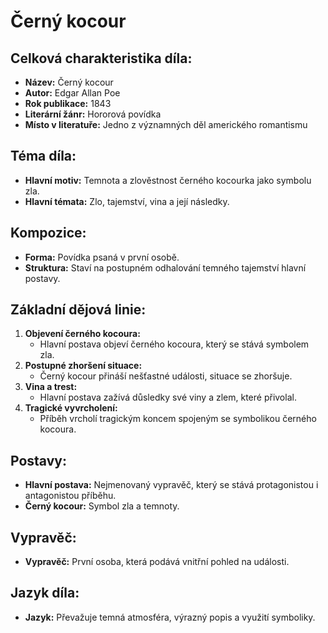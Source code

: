 # Černý kocour

## Celková charakteristika díla:
- **Název:** Černý kocour
- **Autor:** Edgar Allan Poe
- **Rok publikace:** 1843
- **Literární žánr:** Hororová povídka
- **Místo v literatuře:** Jedno z významných děl amerického romantismu

## Téma díla:
- **Hlavní motiv:** Temnota a zlověstnost černého kocourka jako symbolu zla.
- **Hlavní témata:** Zlo, tajemství, vina a její následky.

## Kompozice:
- **Forma:** Povídka psaná v první osobě.
- **Struktura:** Staví na postupném odhalování temného tajemství hlavní postavy.

## Základní dějová linie:
1. **Objevení černého kocoura:**
   - Hlavní postava objeví černého kocoura, který se stává symbolem zla.
2. **Postupné zhoršení situace:**
   - Černý kocour přináší nešťastné události, situace se zhoršuje.
3. **Vina a trest:**
   - Hlavní postava zažívá důsledky své viny a zlem, které přivolal.
4. **Tragické vyvrcholení:**
   - Příběh vrcholí tragickým koncem spojeným se symbolikou černého kocoura.

## Postavy:
- **Hlavní postava:** Nejmenovaný vypravěč, který se stává protagonistou i antagonistou příběhu.
- **Černý kocour:** Symbol zla a temnoty.

## Vypravěč:
- **Vypravěč:** První osoba, která podává vnitřní pohled na události.

## Jazyk díla:
- **Jazyk:** Převažuje temná atmosféra, výrazný popis a využití symboliky.

